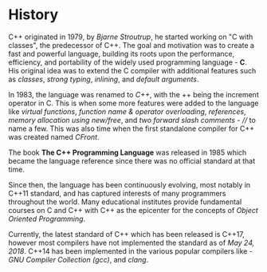 # History

C++ originated in 1979, by *Bjarne Stroutrup*, he
started working on "C with classes", the predecessor of C++. The goal and motivation was to create a fast and powerful language, building its roots upon the performance, efficiency, and portability
of the widely used programming language - **C**. His original idea was to extend the C compiler with additional features such as *classes*, *strong typing*, *inlining*, and *default arguments*.

In 1983, the language was renamed to *C++*, with the ++ being the increment operator in C. This is when some more features were added to the language like *virtual functions*, *function name &
operator overloading*, *references*, *memory allocation using new/free*, and *two forward slash comments - //* to name a few. This was also time when the first standalone compiler for C++ was
created named *CFront*.

The book **The C++ Programming Language** was released in 1985 which became the language reference since there was no official standard at that time.

Since then, the language has been continuously evolving, most notably in C++11 standard, and has captured interests of many programmers throughout the world. Many educational institutes provide
fundamental courses on C and C++ with C++ as the epicenter for the concepts of *Object Oriented Programming*.

Currently, the latest standard of C++ which has been released is C++17, however most compilers have not implemented the standard as of *May 24, 2018*. C++14 has been implemented in the various
popular compilers like - *GNU Compiler Collection (gcc)*, and *clang*.
